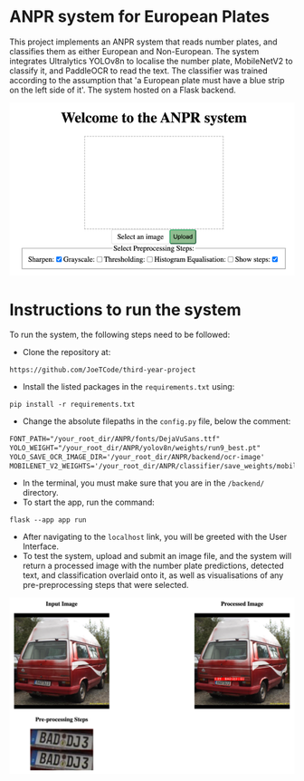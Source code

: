 # ANPR system for European Plates

This project implements an ANPR system that reads number plates, and classifies
them as either European and Non-European. The system integrates Ultralytics
YOLOv8n to localise the number plate, MobileNetV2 to classify it, and
PaddleOCR to read the text. The classifier was trained according to the assumption
that 'a European plate must have a blue strip on the left side of it'. The system
hosted on a Flask backend.

![img.png](readme-images/anpr-ui.png)

# Instructions to run the system
To run the system, the following steps need to be followed:
- Clone the repository at:
```
https://github.com/JoeTCode/third-year-project
```
- Install the listed packages in the ```requirements.txt``` using:
```
pip install -r requirements.txt
```
- Change the absolute filepaths in the ```config.py``` file, 
below the comment:
```
FONT_PATH="/your_root_dir/ANPR/fonts/DejaVuSans.ttf"
YOLO_WEIGHT="/your_root_dir/ANPR/yolov8n/weights/run9_best.pt"
YOLO_SAVE_OCR_IMAGE_DIR='/your_root_dir/ANPR/backend/ocr-image'
MOBILENET_V2_WEIGHTS='/your_root_dir/ANPR/classifier/save_weights/mobilenet_v2_weights_1.pth'
```
- In the terminal, you must make sure that you are in the ```/backend/``` directory.
- To start the app, run the command: 
```
flask --app app run
```
- After navigating to the ```localhost``` link, you will be greeted with the User 
Interface.
- To test the system, upload and submit an image file, and the system will return a
processed image with the number plate predictions, detected text,
and classification overlaid onto it, as well as visualisations of any
pre-preprocessing steps that were selected.

![img.png](readme-images/anpr-system-results.png)